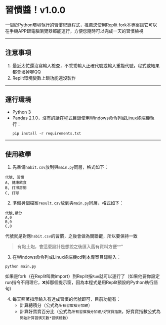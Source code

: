 # 習慣醬！v1.0.0
一個於Python環境執行的習慣紀錄程式，推薦您使用Replit fork本專案讓它可以在手機APP跟電腦瀏覽器都能運行，方便您隨時可以完成一天的習慣檢視

***
## 注意事項
1. 最近太忙還沒寫輸入檢查，不乖乖輸入正確代號或輸入重複代號，程式或結果都會壞掉喔QQ
2. Replit環境變數上鎖功能還沒製作

***
## 運行環境
- Python 3
- Pandas 2.1.0，沒有的話在程式目錄使用Windows命令列或Linux終端機執行：
  ```shell
  pip install -r requirements.txt
  ```

***
## 使用教學
1. 先準備`habit.csv`放到與`main.py`同層，格式如下：
```
代號, 習慣
A, 健康飲食
B, 打掃房間
C, 打球
```
2. 準備另個檔案`result.csv`放到與`main.py`同層，格式如下：
```
代號,積分
A,0
B,0
C,0
```
代號就是對應`habit.csv`的習慣，之後會做為關聯鍵，所以要保持一致
>有點土炮，會這麼設計是想說之後匯入舊有資料方便^^"

3. 在Windows命令列或Linux終端機cd到本專案目錄輸入：
```shell
python main.py
```
如果是fork（在Replit叫做import）到Replit按`Run`就可以運行了（如果他要你設定run指令不用理它，❌掉那個提示窗，因為本程式是用Replit預設的Python執行語句）

4. 每天照著指示輸入有達成習慣的代號即可，目前功能有：
    - 計算總積分（公式為`所有習慣積分加總`）
    - 計算好寶寶百分比（公式為`所有習慣積分加總/好寶寶指數`，好寶寶指數公式為`開始計算習慣天數*習慣總數`）
